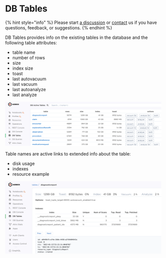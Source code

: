 # DB Tables

{% hint style="info" %}
Please start [a discussion](https://github.com/Aidbox/Issues/discussions) or [contact](../contact-us.md) us if you have questions, feedback, or suggestions.
{% endhint %}

DB Tables provides info on the existing tables in the database and the following table attributes:

* table name
* number of rows
* size
* index size
* toast
* last autovacuum
* last vacuum
* last autoanalyze
* last analyze

![](../../../.gitbook/assets/d15a55b3-0182-4fd1-a5e6-76ca68891824.png)

Table names are active links to extended info about the table:

* disk usage
* indexes
* resource example

![Extended info](../../../.gitbook/assets/75177166-14b3-4798-95cd-f201c8f1edee.png)
